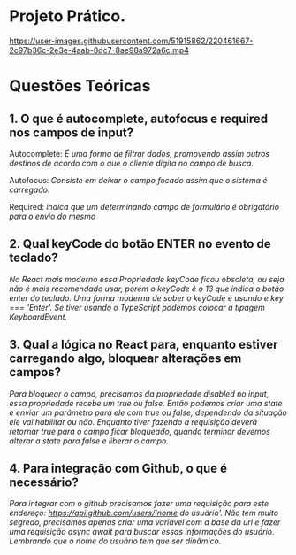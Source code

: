 
# Projeto Prático.

https://user-images.githubusercontent.com/51915862/220461667-2c97b36c-2e3e-4aab-8dc7-8ae98a972a6c.mp4






# Questões Teóricas

## 1. O que é autocomplete, autofocus e required nos campos de input?

Autocomplete: *É uma forma de filtrar dados, promovendo assim outros destinos de acordo com o que o cliente digita no campo de busca*.
	
Autofocus: *Consiste em deixar o campo focado assim que o sistema é carregado*.

Required:  *indica que um determinando campo de formulário é obrigatório para o envio do mesmo*


## 2. Qual keyCode do botão ENTER no evento de teclado?

	
*No React mais moderno essa Propriedade keyCode ficou obsoleta, ou seja não é mais recomendado usar, porém o keyCode é o 13 que indica o botão enter do teclado.  Uma forma moderna de saber o keyCode é usando e.key === 'Enter'. Se tiver usando o TypeScript podemos colocar a tipagem KeyboardEvent.*



## 3. Qual a lógica no React para, enquanto estiver carregando algo, bloquear alterações em campos?

*Para bloquear o campo, precisamos da propriedade disabled no input, essa propriedade recebe um true ou false.  Então podemos criar uma state e enviar um parâmetro para ele com true ou false, dependendo da situação ele vai habilitar ou não. Enquanto tiver fazendo a requisição deverá retornar true para o campo ficar bloqueado, quando terminar devemos alterar a state para false e liberar o campo.*


## 4. Para integração com Github, o que é necessário?

*Para integrar com o github precisamos fazer uma requisição para este endereço: https://api.github.com/users/'nome do usuário'. Não tem muito segredo, precisamos apenas criar uma variável com a base da url e fazer uma requisição async await para buscar essas informações do usuário. Lembrando que o nome do usuário tem que ser dinâmico.*


